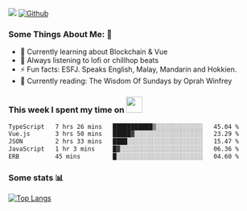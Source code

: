 ![](https://visitor-badge.laobi.icu/badge?page_id=seanho96.seanho96)
[![Github](https://img.shields.io/github/followers/seanho96?label=Follow&style=social)](https://github.com/seanho96)

### Some Things About Me: 👋
- 🌱 Currently learning about Blockchain & Vue
- :musical_note: Always listening to lofi or chillhop beats
- :zap: Fun facts: ESFJ. Speaks English, Malay, Mandarin and Hokkien.
- :book: Currently reading: The Wisdom Of Sundays by Oprah Winfrey

### This week I spent my time on <img src="https://media.giphy.com/media/SvQzkTQb3ZwKcj1QTO/giphy.gif" width="32">

<!--START_SECTION:waka-->

```txt
TypeScript   7 hrs 26 mins   ███████████▒░░░░░░░░░░░░░   45.04 %
Vue.js       3 hrs 50 mins   █████▓░░░░░░░░░░░░░░░░░░░   23.29 %
JSON         2 hrs 33 mins   ████░░░░░░░░░░░░░░░░░░░░░   15.47 %
JavaScript   1 hr 3 mins     █▓░░░░░░░░░░░░░░░░░░░░░░░   06.36 %
ERB          45 mins         █░░░░░░░░░░░░░░░░░░░░░░░░   04.60 %
```

<!--END_SECTION:waka-->

### Some stats 📊

[![Top Langs](https://github-readme-stats.vercel.app/api/top-langs/?username=seanho96&layout=compact&theme=graywhite)](https://github.com/anuraghazra/github-readme-stats)
<br/>
<!-- ![GitHub stats](https://github-readme-stats.vercel.app/api?username=seanho96&show_icons=true&theme=graywhite)-->

